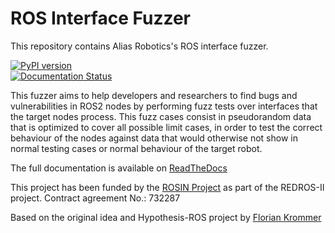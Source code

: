 # ROS Interface Fuzzer

This repository contains Alias Robotics's ROS interface fuzzer.

[![PyPI version](https://badge.fury.io/py/ros2_fuzzer.svg)](https://badge.fury.io/py/ros2_fuzzer)   
[![Documentation Status](https://readthedocs.org/projects/ros2_fuzzer/badge/?version=latest)](https://ros2_fuzzer.readthedocs.io/en/latest/?badge=latest)   


This fuzzer aims to help developers and researchers to find bugs and vulnerabilities in ROS2 nodes by performing fuzz tests
over interfaces that the target nodes process. This fuzz cases consist in pseudorandom data that is optimized to cover all
possible limit cases, in order to test the correct behaviour of the nodes against data that would otherwise not show 
in normal testing cases or normal behaviour of the target robot.

The full documentation is available on [ReadTheDocs](https://ros2_fuzzer.readthedocs.com)

This project has been funded by the [ROSIN Project](http://rosin-project.eu/) as part of the REDROS-II project.
Contract agreement No.: 732287

Based on the original idea and Hypothesis-ROS project by [Florian Krommer](https://github.com/fkromer/hypothesis-ros)


